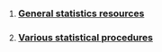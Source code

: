 1. ### [General statistics resources](https://github.com/CSCAR/Resources/wiki/Statistics)
2. ### [Various statistical procedures](https://github.com/m-clark/docs)
